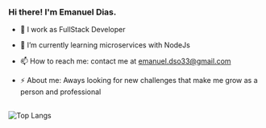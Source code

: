 ### Hi there! I'm Emanuel Dias.


- 🔭 I work as FullStack Developer
- 🌱 I’m currently learning microservices with NodeJs
- 📫 How to reach me: contact me at emanuel.dso33@gmail.com
- ⚡ About me: Aways looking for new challenges that make me grow as a person and professional

  ##

![Top Langs](https://github-readme-stats.vercel.app/api/top-langs/?username=Emanuellvr&layout=compact)
